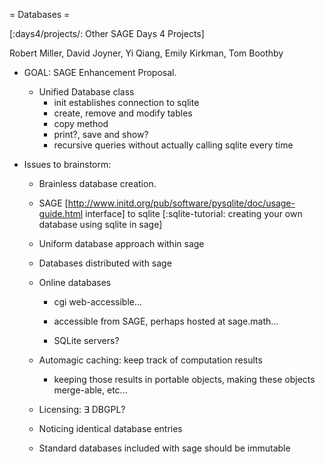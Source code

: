 = Databases =

[:days4/projects/: Other SAGE Days 4 Projects]

Robert Miller, David Joyner, Yi Qiang, Emily Kirkman, Tom Boothby

 * GOAL: SAGE Enhancement Proposal.

   * Unified Database class
     * init establishes connection to sqlite
     * create, remove and modify tables
     * copy method
     * print?, save and show?
     * recursive queries without actually calling sqlite every time

 * Issues to brainstorm:

   * Brainless database creation.

   * SAGE [http://www.initd.org/pub/software/pysqlite/doc/usage-guide.html interface] to sqlite [:sqlite-tutorial: creating your own database using sqlite in sage]

   * Uniform database approach within sage

   * Databases distributed with sage

   * Online databases
 
     * cgi web-accessible...

     * accessible from SAGE, perhaps hosted at sage.math...

     * SQLite servers?

   * Automagic caching: keep track of computation results

     * keeping those results in portable objects, making these objects merge-able, etc...

   * Licensing: $\exists$ DBGPL?

   * Noticing identical database entries

   * Standard databases included with sage should be immutable
